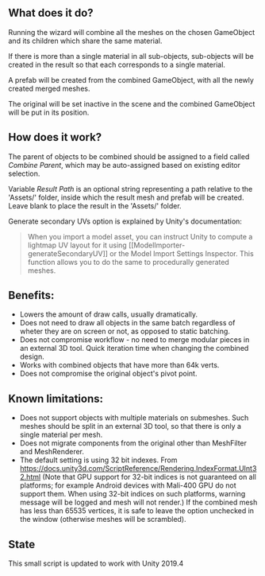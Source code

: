 ## What does it do?
Running the wizard will combine all the meshes on the chosen GameObject and its children which share the same material.

If there is more than a single material in all sub-objects, sub-objects will be created in the result so that each corresponds to a single material.

A prefab will be created from the combined GameObject, with all the newly created merged meshes.

The original will be set inactive in the scene and the combined GameObject will be put in its position.

## How does it work?
The parent of objects to be combined should be assigned to a field called _Combine Parent_, which may be auto-assigned based on existing editor selection.

Variable _Result Path_ is an optional string representing a path relative to the 'Assets/' folder, inside which the result mesh and prefab will be created. Leave blank to place the result in the 'Assets/' folder.

Generate secondary UVs option is explained by Unity's documentation:

> When you import a model asset, you can instruct Unity to compute a lightmap UV layout for it using [[ModelImporter-generateSecondaryUV]] or the Model Import Settings Inspector. This function allows you to do the same to procedurally generated meshes.

## Benefits:
* Lowers the amount of draw calls, usually dramatically.
* Does not need to draw all objects in the same batch regardless of wheter they are on screen or not, as opposed to static batching.
* Does not compromise workflow - no need to merge modular pieces in an external 3D tool. Quick iteration time when changing the combined design.
* Works with combined objects that have more than 64k verts.
* Does not compromise the original object's pivot point.

## Known limitations:
* Does not support objects with multiple materials on submeshes. Such meshes should be split in an external 3D tool, so that there is only a single material per mesh.
* Does not migrate components from the original other than MeshFilter and MeshRenderer.
* The default setting is using 32 bit indexes. From https://docs.unity3d.com/ScriptReference/Rendering.IndexFormat.UInt32.html (Note that GPU support for 32-bit indices is not guaranteed on all platforms; for example Android devices with Mali-400 GPU do not support them. When using 32-bit indices on such platforms, warning message will be logged and mesh will not render.) If the combined mesh has less than 65535 vertices, it is safe to leave the option unchecked in the window (otherwise meshes will be scrambled).

## State
This small script is updated to work with Unity 2019.4
